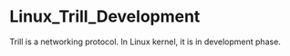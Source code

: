Linux_Trill_Development
=======================

Trill is a networking protocol. In Linux kernel, it is in development phase.